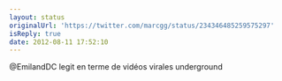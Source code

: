 ```yaml
---
layout: status
originalUrl: 'https://twitter.com/marcgg/status/234346485259575297'
isReply: true
date: 2012-08-11 17:52:10
---
```


@EmilandDC legit en terme de vidéos virales underground
